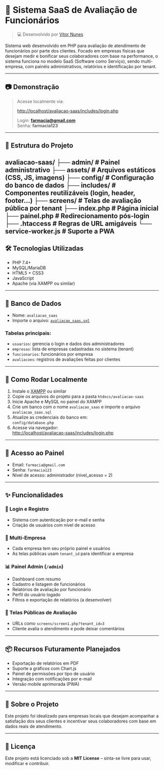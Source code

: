 # 🧠 Sistema SaaS de Avaliação de Funcionários

> 💻 Desenvolvido por [Vitor Nunes](https://github.com/euvitornunes)

Sistema web desenvolvido em PHP para avaliação de atendimento de funcionários por parte dos clientes. Focado em empresas físicas que desejam medir e bonificar seus colaboradores com base na performance, o sistema funciona no modelo SaaS (Software como Serviço), sendo multi-empresa, com painéis administrativos, relatórios e identificação por tenant.

---

## 📷 Demonstração

> Acesse localmente via:
> 
> [http://localhost/avaliacao-saas/includes/login.php](http://localhost/avaliacao-saas/includes/login.php)  
> 
> Login: **farmacia@gmail.com**  
> Senha: **farmacia123**

---

## 📁 Estrutura do Projeto
avaliacao-saas/
├── admin/ # Painel administrativo
├── assets/ # Arquivos estáticos (CSS, JS, imagens)
├── config/ # Configuração do banco de dados
├── includes/ # Componentes reutilizáveis (login, header, footer...)
├── screens/ # Telas de avaliação pública por tenant
├── index.php # Página inicial
├── painel.php # Redirecionamento pós-login
├── .htaccess # Regras de URL amigáveis
└── service-worker.js # Suporte a PWA
---

## 🛠️ Tecnologias Utilizadas

- PHP 7.4+
- MySQL/MariaDB
- HTML5 + CSS3
- JavaScript
- Apache (via XAMPP ou similar)

---

## 💾 Banco de Dados

- Nome: `avaliacao_saas`
- Importe o arquivo: [`avaliacao_saas.sql`](./avaliacao_saas.sql)

### Tabelas principais:

- `usuarios`: gerencia o login e dados dos administradores
- `empresas`: lista de empresas cadastradas no sistema (tenant)
- `funcionarios`: funcionários por empresa
- `avaliacoes`: registros de avaliações feitas por clientes

---

## 🚀 Como Rodar Localmente

1. Instale o [XAMPP](https://www.apachefriends.org/) ou similar
2. Copie os arquivos do projeto para a pasta `htdocs/avaliacao-saas`
3. Inicie Apache e MySQL no painel do XAMPP
4. Crie um banco com o nome `avaliacao_saas` e importe o arquivo `avaliacao_saas.sql`
5. Atualize as credenciais do banco em:  
   `config/database.php`
6. Acesse via navegador:  
   [http://localhost/avaliacao-saas/includes/login.php](http://localhost/avaliacao-saas/includes/login.php)

---

## 🔐 Acesso ao Painel

- Email: `farmacia@gmail.com`  
- Senha: `farmacia123`  
- Nível de acesso: administrador (nivel_acesso = 2)

---

## ✨ Funcionalidades

### 👤 Login e Registro
- Sistema com autenticação por e-mail e senha
- Criação de usuários com nível de acesso

### 🏢 Multi-Empresa
- Cada empresa tem seu próprio painel e usuários
- As telas públicas usam `tenant_id` para identificar a empresa

### 📊 Painel Admin (`/admin`)
- Dashboard com resumo
- Cadastro e listagem de funcionários
- Relatórios de avaliação por funcionário
- Perfil do usuário logado
- Filtros e exportação de relatórios (a desenvolver)

### 📝 Telas Públicas de Avaliação
- URLs como `screens/screen1.php?tenant_id=3`
- Cliente avalia o atendimento e pode deixar comentários

---

## 📦 Recursos Futuramente Planejados

- Exportação de relatórios em PDF
- Suporte a gráficos com Chart.js
- Painel de permissões por tipo de usuário
- Integração com notificações por e-mail
- Versão mobile aprimorada (PWA)

---

## 🧠 Sobre o Projeto

Este projeto foi idealizado para empresas locais que desejam acompanhar a satisfação dos seus clientes e incentivar seus colaboradores com base em dados reais de atendimento.

---

## 📃 Licença

Este projeto está licenciado sob a **MIT License** – sinta-se livre para usar, modificar e contribuir.
